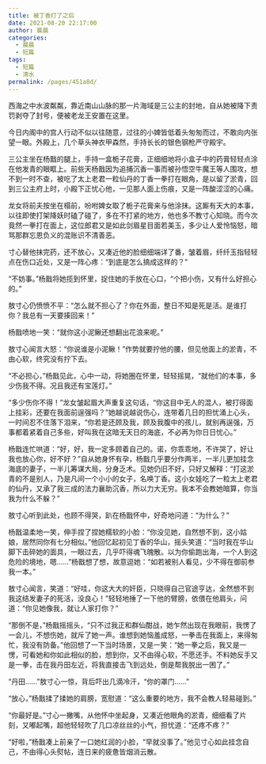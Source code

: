 ```yaml
---
title: 被丁香打了之后
date: 2021-08-20 22:17:00
author: 晨晨
categories: 
  - 晨晨
  - 短篇
tags: 
  - 短篇
  - 清水
permalink: /pages/451a8d/
---
```


西海之中水波粼粼，靠近南山山脉的那一片海域是三公主的封地，自从她被降下责罚剥夺了封号，便被老龙王安置在这里。

<!-- more -->

今日内阁中的宫人行动不似以往随意，过往的小婢皆低着头匆匆而过，不敢向内张望一眼。外殿上，几个草头神衣甲森然，手持长长的银色钢枪严守殿宇。

三公主坐在杨戬的腿上，手持一盒栀子花膏，正细细地将小盒子中的药膏轻轻点涂在他发青的眼眶上。前些天杨戬因为追捕沉香一事而被孙悟空牛魔王等人围攻，想不到一时不查，被吃了太上老君一粒仙丹的丁香一拳打在眼角，是以留了淤青，回到三公主府上时，小殿下正忧心他，一见那人面上伤痕，又是一阵酸涩涩的心痛。

龙女将前夫按坐在榻前，吩咐婢女取了栀子花膏来与他涂抹。这厮有天大的本事，以往即使打架降妖时磕了碰了，多在不打紧的地方，他也多不教寸心知晓。而今次竟然一拳打在面上，这位郎君又是如此剑眉星目面若美玉，多少让人爱怜恼怒，暗骂那群忘恩负义的混账识不清善恶。

寸心替他抹完药，还不放心，又凑近他的脸细细端详了番，皱着眉，纤纤玉指轻轻点在伤口近处，又是一阵心疼：“到底是怎么搞成这样的？”

“不妨事。”杨戬将她揽到怀里，捉住她的手放在心口，“个把小伤，又有什么好担心的。”

敖寸心仍愤愤不平：“怎么就不担心了？你在外面，整日不知是死是活。是谁打你？我总有一天要揍回来！”

杨戬喷地一笑：“就你这小泥鳅还想翻出花浪来呢。”

敖寸心闻言大怒：“你说谁是小泥鳅！”作势就要拧他的腰，但见他面上的淤青，不由心软，终究没有拧下去。

“不必担心，”杨戬见此，心中一动，将她圈在怀里，轻轻摇晃，“就他们的本事，多少伤我不得。况且我还有宝莲灯。”

“多少伤你不得！”龙女皱起眉大声重复这句话，“你这目中无人的混人，被打得面上挂彩，还要在我面前逞强吗？”她越说越说伤心，连带着几日的担忧涌上心头，一时间忍不住落下泪来，“你若是还顾及我，顾及我腹中的孩儿，就别再逞强，万事都着紧着自己多些，好叫我在这暗无天日的海底，不必再为你日日忧心。”

杨戬连忙哄道：“好，好，我一定多顾着自己的。诺，你乖乖地，不许哭了，好让我也放心你，好不好？”自从她身怀有孕，杨戬几乎要分作两半，一半儿更加挂念海底的妻子，一半儿筹谋大局，分身乏术。见她仍旧不好，只好又解释：“打这淤青的不是别人，乃是凡间一个小小的女子，名唤丁香。这小女娃吃了一粒太上老君的仙丹，又承了我三成的法力襄助沉香，所以力大无穷。我本不会教她暗算，你当我为什么不躲？”

敖寸心听到此处，也顾不得哭，趴在杨戬怀中，好奇地问道：“为什么？”

杨戬温柔地一笑，伸手捏了捏她糯软的小脸：“你没见她，自然想不到，这小姑娘，居然同你有七分相似。”他回忆起初见丁香的华山，摇头笑道：“当时我在华山脚下击碎她的面具，一眼过去，几乎吓得魂飞魄散。以为你偷跑出海，一个人到这危险的境地，嗯……”杨戬想了想，故意逗她：“如若被别人看见，少不得在御前参我一本。”

敖寸心闻言，笑道：“好哇，你这大大的奸臣，只晓得自己官途亨达，全然想不到我这结发妻子的死活，没良心！”轻轻地捶了一下他的臂膀，依偎在他肩头，问道：“你见她像我，就让人家打你？”

“那倒不是，”杨戬摇摇头，“只不过我正和群仙酣战，她乍然出现在我眼前，我愣了一会儿，不想伤她，就斥了她一声。谁想到她恼羞成怒，一拳击在我面上，来得匆忙，我没有防备。”他回想了一下当时场景，又是一笑：“她一拳之后，我又是一愣，可看她和你如此相似的脸，想到你，又不由得心软，不愿还手。不料她反手又是一拳，击在我丹田左近，将我直接击飞到远处，倒是帮我脱出一困了。”

“丹田……”敖寸心一惊，背后吓出几滴冷汗，“你的罩门……”

“放心，”杨戬揉了揉她的肩膀，宽慰道：“这么重要的地方，我不会教人轻易碰到。”

“你最好是。”寸心一撇嘴，从他怀中坐起身，又凑近他眼角的淤青，细细看了片刻，又嘟起嘴，超他轻轻吹了几口凉丝丝的小气，担忧道：“还疼不疼？”

“好啦，”杨戬凑上前亲了一口她红润的小脸，“早就没事了。”他见寸心如此挂念自己，不由得心头熨帖，连日来的疲惫皆烟消云散。
